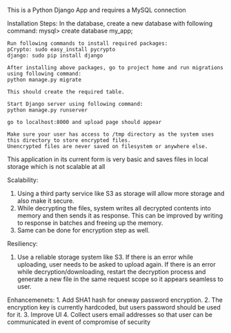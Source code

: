 This is a Python Django App and requires a MySQL connection

Installation Steps:
	In the database, create a new database with following command:
	mysql> create database my_app;


	Run following commands to install required packages:
	pCrypto: sudo easy_install pycrypto 
	django: sudo pip install django

	After installing above packages, go to project home and run migrations using following command:
	python manage.py migrate

	This should create the required table.

	Start Django server using following command:
	python manage.py runserver

	go to localhost:8000 and upload page should appear

	Make sure your user has access to /tmp directory as the system uses this directory to store encrypted files.
	Unencrypted files are never saved on filesystem or anywhere else.



This application in its current form is very basic and saves files in local storage which is not scalable at all

Scalability:
1. Using a third party service like S3 as storage will allow more storage and also make it secure.
2. While decrypting the files, system writes all decrypted contents into memory and then sends it as response. This can be improved by writing to response in batches and freeing up the memory.
3. Same can be done for encryption step as well.

Resiliency:
1. Use a reliable storage system like S3. If there is an error while uploading, user needs to be asked to upload again. If there is an error while decryption/downloading, restart the decryption process and generate a new file in the same request scope so it appears seamless to user.


Enhancemenets:
	1. Add SHA1 hash for oneway password encryption.
	2. The encryption key is currently hardcoded, but users password should be used for it.
	3. Improve UI
	4. Collect users email addresses so that user can be communicated in event of compromise of security